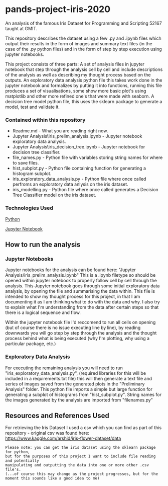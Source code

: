 # pands-project-iris-2020
An analysis of the famous Iris Dataset for Programming and Scripting 52167 taught at GMIT.

This repository describes the dataset using a few .py and .ipynb files which output their results in the form of images and summary text files (in the case of the .py python files) and in the form of step by step execution using jupyter notebooks.

This project consists of three parts:
  A set of analysis files in jupyter notebook that step through the analysis cell by cell and include descriptions of the analysis as   well as describing my thought process based on the outputs.
  An exploratory data analysis python file this takes work done in the jupyter notebook and formalizes by putting it into functions, running this file produces a set of visualisations, some show more basic plot's using matplotlib and other more refined one's that were made with seaborn.
  A decision tree model python file, this uses the sklearn package to generate a model, test and validate it.
  
### Contained within this repository
* Readme.md - What you are reading right now.
* Jupyter Analysis\iris_prelim_analysis.ipynb - Jupyter notebook exploratory data analysis.
* Jupyter Analysis\iris_decision_tree.ipynb - Jupyter notebook for decision tree classifier.
* file_names.py - Python file with variables storing string names for where to save files.
* hist_subplot.py - Python file containing function for generating a histogram subplot.
* iris_exploratory_data_analysis.py - Python file where once called perfroms an exploratory data anlysis on the iris dataset.
* iris_modelling.py - Python file where once called generates a Decision Tree Classifier model on the iris dataset.

### Technologies Used
  [Python](https://www.python.org/)
 
  [Jupyter Notebook](https://jupyter.org/)


## How to run the analysis

### Jupyter Notebooks
Jupyter notebooks for the analysis can be found here: "Jupyter Analysis/iris_prelim_analysis.ipynb" 
This is a .ipynb filetype so should be opened within jupyter notebook to properly follow cell by cell through the analysis.
This Jupyter notebook goes through some initial exploratory data analysis, by opening the file and summarising the data within.
This file is intended to show my thought process for this project, in that I am documenting it as I am thinking what to do with the data and why. I also try to explain what I'm understanding from the data after certain steps so that there is a logical sequence and flow.

Within the jupyter notebook file I'd reccomend to run all cells on opening (but of course there is no issue executing line by line), by reading downwards you will go step by step through the analysis and the thought process behind what is being executed (why I'm plotting, why using a particular package, etc.)


### Exploratory Data Analysis
For executing the remaining analysis you will need to run "iris_exploratory_data_analysis.py", (required libraries for this will be included in a requirements.txt file) this will then generate a text file and series of images saved from the generated plots in the "Preliminary Analysis" folder.
This python file imports a simple but large function for generating a subplot of histograms from "hist_subplot.py".
String names for the images generated by the analysis are imported from "filenames.py"


## Resources and References Used
For retrieving the Iris Dataset I used a csv which you can find as part of this repository - original csv was found here: https://www.kaggle.com/arshid/iris-flower-dataset/data 



````
Please note: you can get the iris dataset using the sklearn package for python,
but for the purposes of this project I want to include file reading and potentially 
manipulating and outputting the data into one or more other .csv file's.
(...of course this may change as the project progresses, but for the moment this sounds like a good idea to me)
````
